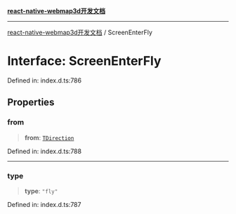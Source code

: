 [**react-native-webmap3d开发文档**](../README.md)

***

[react-native-webmap3d开发文档](../globals.md) / ScreenEnterFly

# Interface: ScreenEnterFly

Defined in: index.d.ts:786

## Properties

### from

> **from**: [`TDirection`](../type-aliases/TDirection.md)

Defined in: index.d.ts:788

***

### type

> **type**: `"fly"`

Defined in: index.d.ts:787

